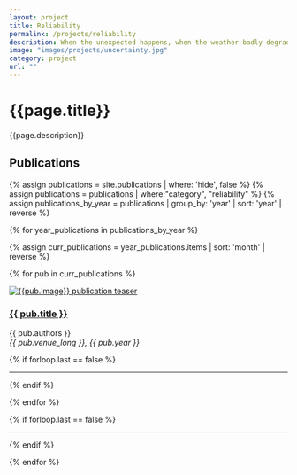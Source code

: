```yaml
---
layout: project
title: Reliability
permalink: /projects/reliability
description: When the unexpected happens, when the weather badly degrades, when a sensor gets blocked, the embarked perception system should diagnose the situation and react accordingly, <em>e.g.,</em> by calling an alternative system or the human driver. With this in mind, we investigate ways to improve the robustness of neural nets to input variations, including to adversarial attacks, and to predict automatically the performance and the confidence of their predictions as in <a href="https://valeoai.github.io/blog/publications/confidnet">ConfidNet</a> at NeurIPS’19.
image: "images/projects/uncertainty.jpg"
category: project
url: ""
---
```



<h1>{{page.title}}</h1> 
<p>{{page.description}}</p>


<h2>Publications</h2>

{% assign publications = site.publications | where: 'hide', false %}
{% assign publications = publications | where:"category", "reliability" %}
{% assign publications_by_year = publications | group_by: 'year' | sort: 'year' |  reverse %}

{% for year_publications in publications_by_year %}

<!-- <h2>{{year_publications.items[0].year}}</h2> -->

{% assign curr_publications = year_publications.items | sort: 'month' | reverse %}

{% for pub in curr_publications %}

<div class="row">
    <div class="col-md-4">
         <div class="pubteaserbs">
            <a href="{{site.url  | append: site.baseurl | append: pub.permalink}}">
            <img class="media-object" src="../{{ pub.image }}" alt="{{pub.image}} publication teaser"/>
             </a>
        </div>
    </div>
    <!-- <div class="col-md-1"></div> -->
    <div class="col-md-8">
        <div class="pubitembs">
  <h3><a href="{{site.url  | append: site.baseurl | append: pub.permalink}}">{{ pub.title }}</a></h3>
  <p class="b">{{ pub.authors }}
    <br>
    <em>{{ pub.venue_long }}, {{ pub.year }}</em>
   </p>
</div>
</div>
</div>

{% if forloop.last == false %}
<hr>
{% endif %}

{% endfor %}

{% if forloop.last == false %}
<hr>
{% endif %}

{% endfor %}
